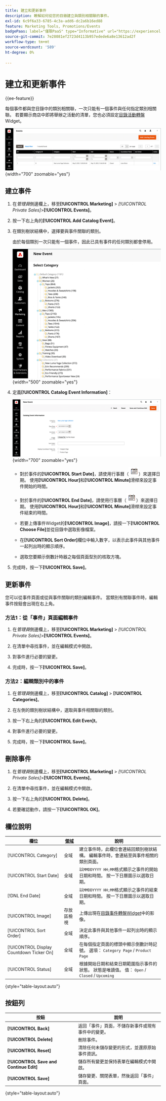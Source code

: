 ```yaml
---
title: 建立和更新事件
description: 瞭解如何從您的目錄建立與類別相關聯的事件。
exl-id: 6c9f6a33-6785-4c3a-add6-dc2a6b16ed88
feature: Marketing Tools, Promotions/Events
badgePaas: label="僅限PaaS" type="Informative" url="https://experienceleague.adobe.com/en/docs/commerce/user-guides/product-solutions" tooltip="僅適用於雲端專案(Adobe管理的PaaS基礎結構)和內部部署專案的Adobe Commerce 。"
source-git-commit: 7e28081ef2723d4113b957edede6a8e13612ad2f
workflow-type: tm+mt
source-wordcount: '589'
ht-degree: 0%

---
```


# 建立和更新事件

{{ee-feature}}

每個事件都與您目錄中的類別相關聯，一次只能有一個事件與任何指定類別相關聯。 若要顯示商店中即將舉辦之活動的清單，您也必須設定[目錄活動轉盤](../content-design/widget-event-carousel.md) Widget。

![事件清單](./assets/category-events.png){width="700" zoomable="yes"}

## 建立事件

1. 在&#x200B;_管理員_&#x200B;側邊欄上，移至&#x200B;**[!UICONTROL Marketing]** > _[!UICONTROL Private Sales]_>**[!UICONTROL Events]**。

1. 按一下右上角的&#x200B;**[!UICONTROL Add Catalog Event]**。

1. 在類別樹狀結構中，選擇要與事件關聯的類別。

   由於每個類別一次只能有一個事件，因此已具有事件的任何類別都會停用。

   ![新事件 — 類別樹狀結構](./assets/catalog-events-category-tree.png){width="500" zoomable="yes"}

1. 定義&#x200B;**[!UICONTROL Catalog Event Information]**：

   ![目錄事件資訊](./assets/catalog-event-information.png){width="700" zoomable="yes"}

   - 對於事件的&#x200B;**[!UICONTROL Start Date]**，請使用行事曆（![行事曆圖示](../assets/icon-calendar.png)）來選擇日期。 使用&#x200B;**[!UICONTROL Hour]**&#x200B;和&#x200B;**[!UICONTROL Minute]**&#x200B;滑桿來設定事件開始的時間。

   - 對於事件的&#x200B;**[!UICONTROL End Date]**，請使用行事曆（![行事曆圖示](../assets/icon-calendar.png)）來選擇日期。 使用&#x200B;**[!UICONTROL Hour]**&#x200B;和&#x200B;**[!UICONTROL Minute]**&#x200B;滑桿來設定事件結束的時間。

   - 若要上傳事件Widget的&#x200B;**[!UICONTROL Image]**，請按一下&#x200B;**[!UICONTROL Choose File]**&#x200B;並從目錄中選取影像檔案。

   - 在&#x200B;**[!UICONTROL Sort Order]**&#x200B;欄位中輸入數字，以表示此事件與其他事件一起列出時的顯示順序。

   - 選取您要顯示倒數計時器之每個頁面型別的核取方塊。

1. 完成時，按一下&#x200B;**[!UICONTROL Save]**。

## 更新事件

您可以從事件頁面或從與事件關聯的類別編輯事件。 當類別有關聯事件時，編輯事件按鈕會出現在右上角。

### 方法1：從「事件」頁面編輯事件

1. 在&#x200B;_管理員_&#x200B;側邊欄上，移至&#x200B;**[!UICONTROL Marketing]** > _[!UICONTROL Private Sales]_>**[!UICONTROL Events]**。

1. 在清單中尋找事件，並在編輯模式中開啟。

1. 對事件進行必要的變更。

1. 完成時，按一下&#x200B;**[!UICONTROL Save]**。

### 方法2：編輯類別中的事件

1. 在&#x200B;_管理員_&#x200B;側邊欄上，移至&#x200B;**[!UICONTROL Catalog]** > **[!UICONTROL Categories]**。

1. 在左側的類別樹狀結構中，選取與事件相關聯的類別。

1. 按一下右上角的&#x200B;**[!UICONTROL Edit Even]t**。

1. 對事件進行必要的變更。

1. 完成時，按一下&#x200B;**[!UICONTROL Save]**。

## 刪除事件

1. 在&#x200B;_管理員_&#x200B;側邊欄上，移至&#x200B;**[!UICONTROL Marketing]** > _[!UICONTROL Private Sales]_>**[!UICONTROL Events]**。

1. 在清單中尋找事件，並在編輯模式中開啟。

1. 按一下右上角的&#x200B;**[!UICONTROL Delete]**。

1. 若要確認動作，請按一下&#x200B;**[!UICONTROL OK]**。

## 欄位說明

| 欄位 | [領域](../getting-started/websites-stores-views.md#scope-settings) | 說明 |
|--- |--- |--- |
| [!UICONTROL Category] | 全域 | 建立事件時，此欄位會連結回類別樹狀結構。 編輯事件時，會連結至與事件相關的類別頁面。 |
| [!UICONTROL Start Date] | 全域 | 以`MMDDYYYY HH;MM`格式顯示之事件的開始日期和時間。 按一下日曆圖示以選取日期。 |
| [!DNL End Date] | 全域 | 以`MMDDYYYY HH;MM`格式顯示之事件的結束日期和時間。 按一下日曆圖示以選取日期。 |
| [!UICONTROL Image] | 存放區檢視 | 上傳出現在[目錄事件轉盤Widget](../content-design/widget-event-carousel.md)中的影像。 |
| [!UICONTROL Sort Order] | 全域 | 決定此事件與其他事件一起列出時的顯示順序。 |
| [!UICONTROL Display Countdown Ticker On] | 全域 | 在每個指定頁面的標頭中顯示倒數計時記號。 選項： `Category Page` / `Product Page` |
| [!UICONTROL Status] | 全域 | 根據開始日期和結束日期範圍指示事件的狀態。 狀態是唯讀值。 值： `Open` / `Closed` / `Upcoming` |

{style="table-layout:auto"}

## 按鈕列

| 按鈕 | 說明 |
|--- |--- |
| **[!UICONTROL Back]** | 返回「事件」頁面，不儲存新事件或現有事件中的變更。 |
| **[!UICONTROL Delete]** | 刪除事件。 |
| **[!UICONTROL Reset]** | 清除任何未儲存變更的形式，並還原原始事件資訊。 |
| **[!UICONTROL Save and Continue Edit]** | 儲存所有變更並保持表單在編輯模式中開啟。 |
| **[!UICONTROL Save]** | 儲存變更、關閉表單，然後返回「事件」頁面。 |

{style="table-layout:auto"}
